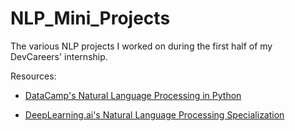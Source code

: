 # NLP_Mini_Projects
The various NLP projects I worked on during the first half of my DevCareers' internship.

Resources:

- [DataCamp's Natural Language Processing in Python](https://learn.datacamp.com/skill-tracks/natural-language-processing-in-python)

- [DeepLearning.ai's Natural Language Processing Specialization](https://www.coursera.org/specializations/natural-language-processing)
